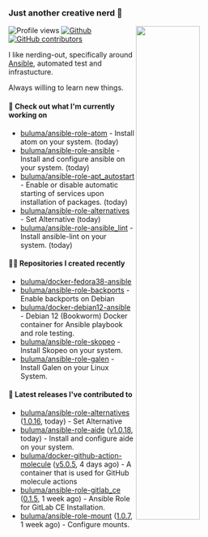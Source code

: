 ### Just another creative nerd 👋


![Profile views](https://gpvc.arturio.dev/buluma) <a href="https://gitstats.me/buluma">
  <img align="right" src="https://github-readme-stats.vercel.app/api?username=buluma&theme=gotham&show_icons=true" width="50%"/>
</a>
[![Github](https://img.shields.io/badge/-buluma-black?style=flat&labelColor=black&logo=github&logoColor=white&include_all_commits=true&count_private=true)](https://gitstats.me/buluma)
[![GitHub contributors](https://img.shields.io/github/contributors/buluma/badges.svg)](https://GitHub.com/buluma/badges/graphs/contributors/)

I like nerding-out, specifically around [Ansible](https://github.com/ansible/ansible), automated test and infrastucture.

Always willing to learn new things.

#### 👷 Check out what I'm currently working on

- [buluma/ansible-role-atom](https://github.com/buluma/ansible-role-atom) - Install atom on your system. (today)
- [buluma/ansible-role-ansible](https://github.com/buluma/ansible-role-ansible) - Install and configure ansible on your system. (today)
- [buluma/ansible-role-apt_autostart](https://github.com/buluma/ansible-role-apt_autostart) - Enable or disable automatic starting of services upon installation of packages. (today)
- [buluma/ansible-role-alternatives](https://github.com/buluma/ansible-role-alternatives) - Set Alternative (today)
- [buluma/ansible-role-ansible_lint](https://github.com/buluma/ansible-role-ansible_lint) - Install ansible-lint on your system. (today)

#### 👨‍💻 Repositories I created recently

- [buluma/docker-fedora38-ansible](https://github.com/buluma/docker-fedora38-ansible)
- [buluma/ansible-role-backports](https://github.com/buluma/ansible-role-backports) - Enable backports on Debian
- [buluma/docker-debian12-ansible](https://github.com/buluma/docker-debian12-ansible) - Debian 12 (Bookworm) Docker container for Ansible playbook and role testing.
- [buluma/ansible-role-skopeo](https://github.com/buluma/ansible-role-skopeo) - Install Skopeo on your system.
- [buluma/ansible-role-galen](https://github.com/buluma/ansible-role-galen) - Install Galen on your Linux System.

#### 🚀 Latest releases I've contributed to

- [buluma/ansible-role-alternatives](https://github.com/buluma/ansible-role-alternatives) ([1.0.16](https://github.com/buluma/ansible-role-alternatives/releases/tag/1.0.16), today) - Set Alternative
- [buluma/ansible-role-aide](https://github.com/buluma/ansible-role-aide) ([v1.0.18](https://github.com/buluma/ansible-role-aide/releases/tag/v1.0.18), today) - Install and configure aide on your system.
- [buluma/docker-github-action-molecule](https://github.com/buluma/docker-github-action-molecule) ([v5.0.5](https://github.com/buluma/docker-github-action-molecule/releases/tag/v5.0.5), 4 days ago) - A container that is used for GitHub molecule actions
- [buluma/ansible-role-gitlab_ce](https://github.com/buluma/ansible-role-gitlab_ce) ([0.1.5](https://github.com/buluma/ansible-role-gitlab_ce/releases/tag/0.1.5), 1 week ago) - Ansible Role for GitLab CE Installation.
- [buluma/ansible-role-mount](https://github.com/buluma/ansible-role-mount) ([1.0.7](https://github.com/buluma/ansible-role-mount/releases/tag/1.0.7), 1 week ago) - Configure mounts.


